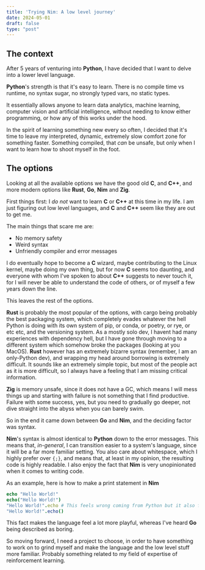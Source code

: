 ```yaml
---
title: 'Trying Nim: A low level journey'
date: 2024-05-01
draft: false
type: "post"
---
```


## The context

After 5 years of venturing into **Python**, I have decided that I want to delve into a lower level language.

**Python**'s strength is that it's easy to learn. There is no compile time vs runtime, no syntax sugar, no strongly typed vars, no static types.

It essentially allows anyone to learn data analytics, machine learning, computer vision and artificial intelligence, without needing to know either programming, or how any of this works under the hood.

In the spirit of learning something new every so often, I decided that it's time to leave my interpreted, dynamic, extremely slow comfort zone for something faster. Something compiled, that *can* be unsafe, but only when I want to learn how to shoot myself in the foot.

## The options

Looking at all the available options we have the good old **C**, and **C++**, and more modern options like **Rust**, **Go**, **Nim** and **Zig**.

First things first: I *do not* want to learn **C** or **C++** at this time in my life. I am just figuring out low level languages, and **C** and **C++** seem like they are out to get me. 

The main things that scare me are:

- No memory safety
- Weird syntax
- Unfriendly compiler and error messages

I do eventually hope to become a **C** wizard, maybe contributing to the Linux kernel, maybe doing my own thing, but for now **C** seems too daunting, and everyone with whom I've spoken to about **C++** suggests to never touch it, for I will never be able to understand the code of others, or of myself a few years down the line.

This leaves the rest of the options.

**Rust** is probably the most popular of the options, with cargo being probably the best packaging system, which completely evades whatever the hell Python is doing with its own system of pip, or conda, or poetry, or rye, or etc etc, and the versioning system. As a mostly solo dev, I havent had many experiences with dependency hell, but I have gone through moving to a different system which somehow broke the packages (looking at you MacOS). **Rust** however has an extremely bizarre syntax (remember, I am an only-Python dev), and wrapping my head around borrowing is extremely difficult. It sounds like an extremely simple topic, but most of the people act as it is more difficult, so I always have a feeling that I am missing critical information.

**Zig** is memory unsafe, since it does not have a GC, which means I will mess things up and starting with failure is not something that I find productive. Failure with some success, yes, but you need to gradually go deeper, not dive straight into the abyss when you can barely swim.

So in the end it came down between **Go** and **Nim**, and the deciding factor was syntax.

**Nim**'s syntax is almost identical to **Python** down to the error messages. This means that, *in-general*, I can transition easier to a system's language, since it will be a far more familiar setting. You also care about whitespace, which I highly prefer over `{;}`, and means that, at least in my opinion, the resulting code is highly readable. I also enjoy the fact that **Nim** is very unopinionated when it comes to writing code.

As an example, here is how to make a print statement in **Nim**

```nim
echo "Hello World!"
echo("Hello World!")
"Hello World!".echo # This feels wrong coming from Python but it also feels very fun, like when you eat sweets when you're not supposed to.
"Hello World!".echo()
```

This fact makes the language feel a lot more playful, whereas I've heard **Go** being described as boring.

So moving forward, I need a project to choose, in order to have something to work on to grind myself and make the language and the low level stuff more familiar. Probably something related to my field of expertise of reinforcement learning.
